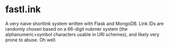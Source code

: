 # fastl.ink

A very naive shortlink system written with Flask and MongoDB. Link IDs are randomly chosen based on a 66-digit nubmer system (the alphanumeric+symbol characters usable in URI schemes), and likely very prone to abuse. Oh well.
